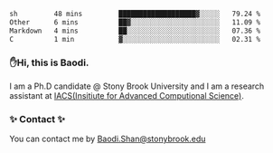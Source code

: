 <!--START_SECTION:waka-->

```txt
sh         48 mins         ███████████████████▓░░░░░   79.24 %
Other      6 mins          ██▓░░░░░░░░░░░░░░░░░░░░░░   11.09 %
Markdown   4 mins          ██░░░░░░░░░░░░░░░░░░░░░░░   07.36 %
C          1 min           ▓░░░░░░░░░░░░░░░░░░░░░░░░   02.31 %
```

<!--END_SECTION:waka-->

### ✋Hi, this is Baodi. 

I am a Ph.D candidate @ Stony Brook University and I am a research assistant at [IACS(Insitiute for Advanced Computional Science)](https://iacs.stonybrook.edu/).

### ✨ Contact ✨

You can contact me by [Baodi.Shan@stonybrook.edu](mailto:Baodi.Shan@stonybrook.edu)





<!--
[![Anurag's GitHub stats](https://github-readme-stats.vercel.app/api?username=lwshanbd&theme=jolly&show_icons=true&count_private=true&include_all_commits=true)](https://github.com/anuraghazra/github-readme-stats)
**lwshanbd/lwshanbd** is a ✨ _special_ ✨ repository because its `README.md` (this file) appears on your GitHub profile.

Here are some ideas to get you started:

- 🔭 I’m currently working on ...
- 🌱 I’m currently learning ...
- 👯 I’m looking to collaborate on ...
- 🤔 I’m looking for help with ...
- 💬 Ask me about ...
- 📫 How to reach me: ...
- 😄 Pronouns: ...
- ⚡ Fun fact: ...
-->
